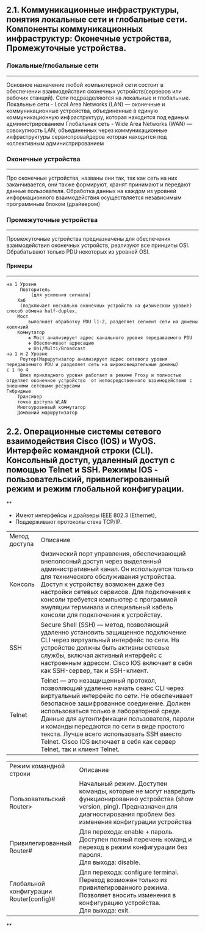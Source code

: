 ## 2.1. Коммуникационные инфраструктуры, понятия локальные сети и глобальные сети. Компоненты коммуникационных инфраструктур: Оконечные устройства, Промежуточные устройства.

### Локальные/глобальные сети 
---
Основное назначение любой компьютерной сети состоит в обеспечении взаимодействия оконечных устройств(серверов или рабочих станций). Сети подразделяются на локальные и глобальные. 
	Локальные сети - Local Area Networks (LAN) — оконечные и коммуникационные устройства, объединенные в единую коммуникационную инфраструктуру, которая находится под единым администрированием
	Глобальная сеть - Wide Area Networks (WAN) — совокупность LAN, объединенных через коммуникационные инфраструктуры сервиспровайдеров которая находится под коллективным администрированием
### Оконечные  устройства 
---

Про оконечные устройства, названы они так, так как сеть на них заканчивается, они также формируют, хранят принимают и передают данные пользователя.  Обработка данных на каждом из уровней информационного взаимодействия осуществляется независимым программным блоком (драйвером)

### Промежуточные  устройства
---


Промежуточные устройства предназначены для обеспечения взаимодействия оконечных устройств, реализуют все принципы OSI. 
Обрабатывают только PDU некоторых из уровней OSI.
#### Примеры
---
	на 1 Уровне
		 Повторитель
			 (для усиления сигнала)
		Хаб
		 (подключает несколько оконечных устройств на физическом уровне) способ обмена half-duplex, 
		Мост 
			выполняет обработку PDU l1-2, разделяет сегмент сети на домены коллизий
		Коммутатор 
			❖ Мост анализирует адрес канального уровня передаваемого PDU 
			❖ Обеспечивает адресацию 
			❖ Uni/Multi/Broadcast
	на 1 и 2 Уровне
		 Роутер(Маршрутизатор анализирует адрес сетевого уровня передаваемого PDU и разделяет сеть на широковещательные домены)
	с 1 по 4 
		 Шлюз прикладного уровня работает в режиме Proxy и полностью отделяет оконечное устройство  от непосредственного взаимодействия с внешними сетевыми ресурсами
	Гибридные 
		Трансивер
		точка доступа WLAN
		Многоуровневый коммутатор 
		Домашний маршрутизатор 


## 2.2. Операционные системы сетевого взаимодействия Cisco (IOS) и WyOS. Интерфейс командной строки (CLI). Консольный доступ, удаленный доступ с помощью Telnet и SSH. Режимы IOS - пользовательский, привилегированный режим и режим глобальной конфигурации.

**
- Имеют интерфейсы и драйверы IEEE 802.3 (Ethernet),
- Поддерживают протоколы стека TCP/IP.

|   |   |
|---|---|
|Метод  <br>доступа|Описание|
|Консоль|Физический порт управления, обеспечивающий внеполосный доступ через выделенный административный канал. Он используется только для технического обслуживания устройства. Доступ к устройству возможен даже без настройки сетевых сервисов. Для подключения к консоли требуется компьютер с программой эмуляции терминала и специальный кабель консоли для подключения к устройству.|
|SSH|Secure Shell (SSH) — метод, позволяющий удаленно установить защищенное подключение CLI через виртуальный интерфейс по сети. На устройстве должны быть активны сетевые службы, включая активный интерфейс с настроенным адресом. Cisco IOS включает в себя как SSH-сервер, так и SSH-клиент.|
|Telnet|Telnet — это незащищенный протокол, позволяющий удаленно начать сеанс CLI через виртуальный интерфейс по сети. Не обеспечивает безопасное зашифрованное соединение. Должен использоваться только в лабораторной среде. Данные для аутентификации пользователя, пароли и команды передаются по сети в виде простого текста. Лучше всего использовать SSH вместо Telnet. Cisco IOS включает в себя как сервер Telnet, так и клиент Telnet.|

|   |   |
|---|---|
|Режим командной строки|Описание|
|Пользовательский  <br>Router>|Начальный режим. Доступен команды, которые не могут навредить функционированию устройства (show version, ping). Предназначен для диагностирования проблем без изменения конфигурации устройства|
|Привилегированный  <br>Router#|Для перехода: enable + пароль.  <br>Доступен полный перечень команд и  <br>переход в режим конфигурации без пароля.  <br>Для выхода: disable.|
|Глобальной конфигурации  <br>Router(config)#|Для перехода: configure terminal. Переход возможен только из привилегированного режима.  <br>Позволяет вносить изменения в конфигурацию устройства.  <br>Для выхода: exit.|

  
**